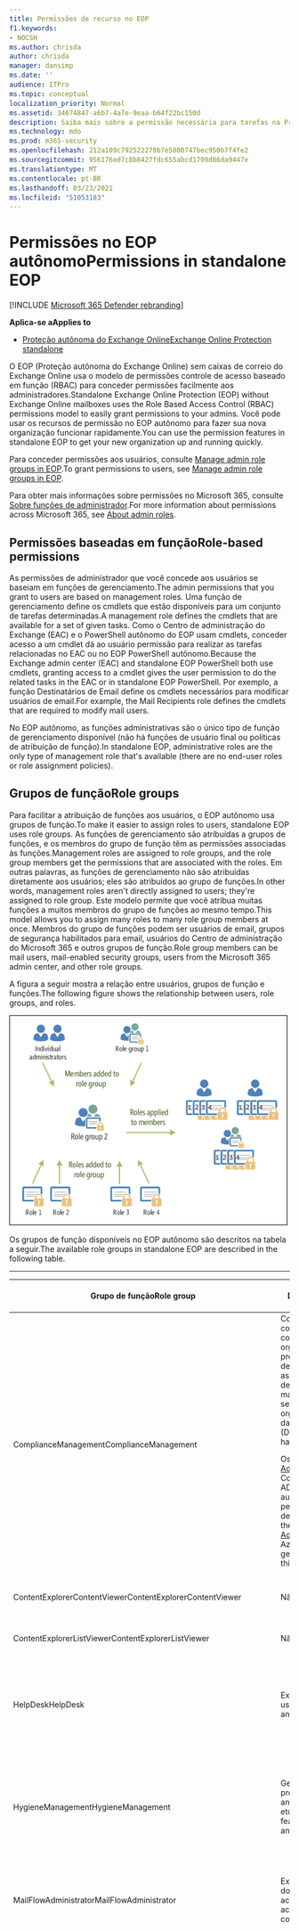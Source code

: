 ```yaml
---
title: Permissões de recurso no EOP
f1.keywords:
- NOCSH
ms.author: chrisda
author: chrisda
manager: dansimp
ms.date: ''
audience: ITPro
ms.topic: conceptual
localization_priority: Normal
ms.assetid: 34674847-a6b7-4a7e-9eaa-b64f22bc150d
description: Saiba mais sobre a permissão necessária para tarefas na Proteção autônoma do Exchange Online
ms.technology: mdo
ms.prod: m365-security
ms.openlocfilehash: 212a109c792522270b7e5000747bec950b7f4fe2
ms.sourcegitcommit: 956176ed7c8b8427fdc655abcd1709d86da9447e
ms.translationtype: MT
ms.contentlocale: pt-BR
ms.lasthandoff: 03/23/2021
ms.locfileid: "51053183"
---
```

# <a name="permissions-in-standalone-eop"></a><span data-ttu-id="23893-103">Permissões no EOP autônomo</span><span class="sxs-lookup"><span data-stu-id="23893-103">Permissions in standalone EOP</span></span>

[!INCLUDE [Microsoft 365 Defender rebranding](../includes/microsoft-defender-for-office.md)]

<span data-ttu-id="23893-104">**Aplica-se a**</span><span class="sxs-lookup"><span data-stu-id="23893-104">**Applies to**</span></span>
-  [<span data-ttu-id="23893-105">Proteção autônoma do Exchange Online</span><span class="sxs-lookup"><span data-stu-id="23893-105">Exchange Online Protection standalone</span></span>](exchange-online-protection-overview.md)

<span data-ttu-id="23893-106">O EOP (Proteção autônoma do Exchange Online) sem caixas de correio do Exchange Online usa o modelo de permissões controle de acesso baseado em função (RBAC) para conceder permissões facilmente aos administradores.</span><span class="sxs-lookup"><span data-stu-id="23893-106">Standalone Exchange Online Protection (EOP) without Exchange Online mailboxes uses the Role Based Access Control (RBAC) permissions model to easily grant permissions to your admins.</span></span> <span data-ttu-id="23893-107">Você pode usar os recursos de permissão no EOP autônomo para fazer sua nova organização funcionar rapidamente.</span><span class="sxs-lookup"><span data-stu-id="23893-107">You can use the permission features in standalone EOP to get your new organization up and running quickly.</span></span>

<span data-ttu-id="23893-108">Para conceder permissões aos usuários, consulte [Manage admin role groups in EOP](manage-admin-role-group-permissions-in-eop.md).</span><span class="sxs-lookup"><span data-stu-id="23893-108">To grant permissions to users, see [Manage admin role groups in EOP](manage-admin-role-group-permissions-in-eop.md).</span></span>

<span data-ttu-id="23893-109">Para obter mais informações sobre permissões no Microsoft 365, consulte [Sobre funções de administrador](../../admin/add-users/about-admin-roles.md).</span><span class="sxs-lookup"><span data-stu-id="23893-109">For more information about permissions across Microsoft 365, see [About admin roles](../../admin/add-users/about-admin-roles.md).</span></span>

## <a name="role-based-permissions"></a><span data-ttu-id="23893-110">Permissões baseadas em função</span><span class="sxs-lookup"><span data-stu-id="23893-110">Role-based permissions</span></span>

<span data-ttu-id="23893-111">As permissões de administrador que você concede aos usuários se baseiam em funções de gerenciamento.</span><span class="sxs-lookup"><span data-stu-id="23893-111">The admin permissions that you grant to users are based on management roles.</span></span> <span data-ttu-id="23893-112">Uma função de gerenciamento define os cmdlets que estão disponíveis para um conjunto de tarefas determinadas.</span><span class="sxs-lookup"><span data-stu-id="23893-112">A management role defines the cmdlets that are available for a set of given tasks.</span></span> <span data-ttu-id="23893-113">Como o Centro de administração do Exchange (EAC) e o PowerShell autônomo do EOP usam cmdlets, conceder acesso a um cmdlet dá ao usuário permissão para realizar as tarefas relacionadas no EAC ou no EOP PowerShell autônomo.</span><span class="sxs-lookup"><span data-stu-id="23893-113">Because the Exchange admin center (EAC) and standalone EOP PowerShell both use cmdlets, granting access to a cmdlet gives the user permission to do the related tasks in the EAC or in standalone EOP PowerShell.</span></span> <span data-ttu-id="23893-114">Por exemplo, a função Destinatários de Email define os cmdlets necessários para modificar usuários de email.</span><span class="sxs-lookup"><span data-stu-id="23893-114">For example, the Mail Recipients role defines the cmdlets that are required to modify mail users.</span></span>

<span data-ttu-id="23893-115">No EOP autônomo, as funções administrativas são o único tipo de função de gerenciamento disponível (não há funções de usuário final ou políticas de atribuição de função).</span><span class="sxs-lookup"><span data-stu-id="23893-115">In standalone EOP, administrative roles are the only type of management role that's available (there are no end-user roles or role assignment policies).</span></span>

## <a name="role-groups"></a><span data-ttu-id="23893-116">Grupos de função</span><span class="sxs-lookup"><span data-stu-id="23893-116">Role groups</span></span>

<span data-ttu-id="23893-117">Para facilitar a atribuição de funções aos usuários, o EOP autônomo usa grupos de função.</span><span class="sxs-lookup"><span data-stu-id="23893-117">To make it easier to assign roles to users, standalone EOP uses role groups.</span></span> <span data-ttu-id="23893-118">As funções de gerenciamento são atribuídas a grupos de funções, e os membros do grupo de função têm as permissões associadas às funções.</span><span class="sxs-lookup"><span data-stu-id="23893-118">Management roles are assigned to role groups, and the role group members get the permissions that are associated with the roles.</span></span> <span data-ttu-id="23893-119">Em outras palavras, as funções de gerenciamento não são atribuídas diretamente aos usuários; eles são atribuídos ao grupo de funções.</span><span class="sxs-lookup"><span data-stu-id="23893-119">In other words, management roles aren't directly assigned to users; they're assigned to role group.</span></span> <span data-ttu-id="23893-120">Este modelo permite que você atribua muitas funções a muitos membros do grupo de funções ao mesmo tempo.</span><span class="sxs-lookup"><span data-stu-id="23893-120">This model allows you to assign many roles to many role group members at once.</span></span> <span data-ttu-id="23893-121">Membros do grupo de funções podem ser usuários de email, grupos de segurança habilitados para email, usuários do Centro de administração do Microsoft 365 e outros grupos de função.</span><span class="sxs-lookup"><span data-stu-id="23893-121">Role group members can be mail users, mail-enabled security groups, users from the Microsoft 365 admin center, and other role groups.</span></span>

<span data-ttu-id="23893-122">A figura a seguir mostra a relação entre usuários, grupos de função e funções.</span><span class="sxs-lookup"><span data-stu-id="23893-122">The following figure shows the relationship between users, role groups, and roles.</span></span>

![Função, grupo de funções e relacionamentos de membros](../../media/ITPro_Security_RBAC_EXO_SimplifiedRoleGroupRelationship.png)

<span data-ttu-id="23893-124">Os grupos de função disponíveis no EOP autônomo são descritos na tabela a seguir.</span><span class="sxs-lookup"><span data-stu-id="23893-124">The available role groups in standalone EOP are described in the following table.</span></span>

****

|<span data-ttu-id="23893-125">Grupo de função</span><span class="sxs-lookup"><span data-stu-id="23893-125">Role group</span></span>|<span data-ttu-id="23893-126">Descrição</span><span class="sxs-lookup"><span data-stu-id="23893-126">Description</span></span>|<span data-ttu-id="23893-127">Funções padrão atribuídas</span><span class="sxs-lookup"><span data-stu-id="23893-127">Default roles assigned</span></span>|
|---|---|---|
|<span data-ttu-id="23893-128">ComplianceManagement</span><span class="sxs-lookup"><span data-stu-id="23893-128">ComplianceManagement</span></span>|<span data-ttu-id="23893-129">Configure e gerencie as configurações de conformidade dentro da organização, incluindo a prevenção contra perda de dados (DLP) se sua assinatura tiver recursos de DLP.</span><span class="sxs-lookup"><span data-stu-id="23893-129">Configure and manage compliance settings within the organization, including data loss prevention (DLP) if your subscription has DLP capabilities.</span></span> <p> <span data-ttu-id="23893-130">Os membros da [função Administrador de](/azure/active-directory/users-groups-roles/directory-assign-admin-roles#compliance-administrator) Conformidade no Azure AD obterão automaticamente as permissões desse grupo de função.</span><span class="sxs-lookup"><span data-stu-id="23893-130">Members of the [Compliance Administrator](/azure/active-directory/users-groups-roles/directory-assign-admin-roles#compliance-administrator) role in Azure AD automatically get the permissions of this role group.</span></span>|<span data-ttu-id="23893-131">Logs de auditoria</span><span class="sxs-lookup"><span data-stu-id="23893-131">Audit Logs</span></span> <p> <span data-ttu-id="23893-132">Administração de Conformidade</span><span class="sxs-lookup"><span data-stu-id="23893-132">Compliance Administration</span></span> <p> <span data-ttu-id="23893-133">Gerenciamento de Direitos de Informação</span><span class="sxs-lookup"><span data-stu-id="23893-133">Information Rights Management</span></span> <p> <span data-ttu-id="23893-134">Gerenciamento de retenção</span><span class="sxs-lookup"><span data-stu-id="23893-134">Retention Management</span></span> <p> <span data-ttu-id="23893-135">View-Only Logs de Auditoria</span><span class="sxs-lookup"><span data-stu-id="23893-135">View-Only Audit Logs</span></span> <p> <span data-ttu-id="23893-136">Configuração Somente para Exibição</span><span class="sxs-lookup"><span data-stu-id="23893-136">View-Only Configuration</span></span> <p> <span data-ttu-id="23893-137">Destinatários Somente para Exibição</span><span class="sxs-lookup"><span data-stu-id="23893-137">View-Only Recipients</span></span>|
|<span data-ttu-id="23893-138">ContentExplorerContentViewer</span><span class="sxs-lookup"><span data-stu-id="23893-138">ContentExplorerContentViewer</span></span>|<span data-ttu-id="23893-139">Não usado.</span><span class="sxs-lookup"><span data-stu-id="23893-139">Not used.</span></span>|<span data-ttu-id="23893-140">Visualizador de Conteúdo de Classificação de Dados</span><span class="sxs-lookup"><span data-stu-id="23893-140">Data Classification Content Viewer</span></span>|
|<span data-ttu-id="23893-141">ContentExplorerListViewer</span><span class="sxs-lookup"><span data-stu-id="23893-141">ContentExplorerListViewer</span></span>|<span data-ttu-id="23893-142">Não usado.</span><span class="sxs-lookup"><span data-stu-id="23893-142">Not used.</span></span>|<span data-ttu-id="23893-143">Visualizador de Lista de Classificação de Dados</span><span class="sxs-lookup"><span data-stu-id="23893-143">Data Classification List Viewer</span></span>|
|<span data-ttu-id="23893-144">HelpDesk</span><span class="sxs-lookup"><span data-stu-id="23893-144">HelpDesk</span></span>|<span data-ttu-id="23893-145">Exibir e gerenciar usuários de email.</span><span class="sxs-lookup"><span data-stu-id="23893-145">View and manage mail users.</span></span>|<span data-ttu-id="23893-146">Redefinir Senha</span><span class="sxs-lookup"><span data-stu-id="23893-146">Reset Password</span></span> <p> <span data-ttu-id="23893-147">Opções do usuário</span><span class="sxs-lookup"><span data-stu-id="23893-147">User Options</span></span> <p> <span data-ttu-id="23893-148">Destinatários Somente para Exibição</span><span class="sxs-lookup"><span data-stu-id="23893-148">View-Only Recipients</span></span>|
|<span data-ttu-id="23893-149">HygieneManagement</span><span class="sxs-lookup"><span data-stu-id="23893-149">HygieneManagement</span></span>|<span data-ttu-id="23893-150">Gerenciar recursos de proteção (anti-spam, anti-malware, etc.).</span><span class="sxs-lookup"><span data-stu-id="23893-150">Manage protection features (anti-spam, anti-malware, etc.).</span></span>|<span data-ttu-id="23893-151">Higienização de Transporte</span><span class="sxs-lookup"><span data-stu-id="23893-151">Transport Hygiene</span></span> <p> <span data-ttu-id="23893-152">Configuração Somente para Exibição</span><span class="sxs-lookup"><span data-stu-id="23893-152">View-Only Configuration</span></span> <p> <span data-ttu-id="23893-153">Destinatários Somente para Exibição</span><span class="sxs-lookup"><span data-stu-id="23893-153">View-Only Recipients</span></span>|
|<span data-ttu-id="23893-154">MailFlowAdministrator</span><span class="sxs-lookup"><span data-stu-id="23893-154">MailFlowAdministrator</span></span>|<span data-ttu-id="23893-155">Exibir e gerenciar domínios e conectores aceitos</span><span class="sxs-lookup"><span data-stu-id="23893-155">View and manage accepted domains and connectors</span></span>|<span data-ttu-id="23893-156">Domínios remotos e aceitos</span><span class="sxs-lookup"><span data-stu-id="23893-156">Remote and Accepted Domains</span></span> <p> <span data-ttu-id="23893-157">Destinatários Somente para Exibição</span><span class="sxs-lookup"><span data-stu-id="23893-157">View-Only Recipients</span></span>|
|<span data-ttu-id="23893-158">OrganizationManagement</span><span class="sxs-lookup"><span data-stu-id="23893-158">OrganizationManagement</span></span>|<span data-ttu-id="23893-159">Acesso de administrador a toda a organização e a capacidade de executar quase qualquer tarefa.</span><span class="sxs-lookup"><span data-stu-id="23893-159">Admin access to the entire organization and the ability to perform almost any task.</span></span> <p> <span data-ttu-id="23893-160">Os membros da [função administrador global](/azure/active-directory/users-groups-roles/directory-assign-admin-roles#global-administrator--company-administrator) no Azure AD automaticamente obterão as permissões desse grupo de função.</span><span class="sxs-lookup"><span data-stu-id="23893-160">Members of the [Global Administrator](/azure/active-directory/users-groups-roles/directory-assign-admin-roles#global-administrator--company-administrator) role in Azure AD automatically get the permissions of this role group.</span></span> <p> <span data-ttu-id="23893-161">**Importante**: como o grupo de função OrganizationManagement é uma função poderosa, somente os usuários que executam tarefas administrativas de nível organizacional devem ser membros desse grupo de função.</span><span class="sxs-lookup"><span data-stu-id="23893-161">**Important**: Because the OrganizationManagement role group is a powerful role, only users that perform organizational-level administrative tasks should be members of this role group.</span></span>|<span data-ttu-id="23893-162">AntiMalware</span><span class="sxs-lookup"><span data-stu-id="23893-162">AntiMalware</span></span> <p> <span data-ttu-id="23893-163">AntiSpam</span><span class="sxs-lookup"><span data-stu-id="23893-163">AntiSpam</span></span> <p> <span data-ttu-id="23893-164">Logs de auditoria</span><span class="sxs-lookup"><span data-stu-id="23893-164">Audit Logs</span></span> <p> <span data-ttu-id="23893-165">Administrador de Conformidade</span><span class="sxs-lookup"><span data-stu-id="23893-165">Compliance Administrator</span></span> <p> <span data-ttu-id="23893-166">Grupos dinâmicos de distribuição</span><span class="sxs-lookup"><span data-stu-id="23893-166">Distribution Groups</span></span> <p> <span data-ttu-id="23893-167">Gerenciamento de Direitos de Informação</span><span class="sxs-lookup"><span data-stu-id="23893-167">Information Rights Management</span></span> <p> <span data-ttu-id="23893-168">Criação de Destinatário de Email</span><span class="sxs-lookup"><span data-stu-id="23893-168">Mail Recipient Creation</span></span> <p> <span data-ttu-id="23893-169">Destinatários de Email</span><span class="sxs-lookup"><span data-stu-id="23893-169">Mail Recipients</span></span> <p> <span data-ttu-id="23893-170">Controle de Mensagens</span><span class="sxs-lookup"><span data-stu-id="23893-170">Message Tracking</span></span> <p> <span data-ttu-id="23893-171">Migração</span><span class="sxs-lookup"><span data-stu-id="23893-171">Migration</span></span> <p> <span data-ttu-id="23893-172">Acesso para Cliente da Organização</span><span class="sxs-lookup"><span data-stu-id="23893-172">Organization Client Access</span></span> <p> <span data-ttu-id="23893-173">Configuração da Organização</span><span class="sxs-lookup"><span data-stu-id="23893-173">Organization Configuration</span></span> <p> <span data-ttu-id="23893-174">Configurações de Transporte da Organização</span><span class="sxs-lookup"><span data-stu-id="23893-174">Organization Transport Settings</span></span> <p> <span data-ttu-id="23893-175">Quarentena</span><span class="sxs-lookup"><span data-stu-id="23893-175">Quarantine</span></span> <p> <span data-ttu-id="23893-176">Diretivas de Destinatário</span><span class="sxs-lookup"><span data-stu-id="23893-176">Recipient Policies</span></span> <p> <span data-ttu-id="23893-177">Domínios remotos e aceitos</span><span class="sxs-lookup"><span data-stu-id="23893-177">Remote and Accepted Domains</span></span> <p> <span data-ttu-id="23893-178">Redefinir Senha</span><span class="sxs-lookup"><span data-stu-id="23893-178">Reset Password</span></span> <p> <span data-ttu-id="23893-179">Gerenciamento de retenção</span><span class="sxs-lookup"><span data-stu-id="23893-179">Retention Management</span></span> <p> <span data-ttu-id="23893-180">Gerenciamento de Função</span><span class="sxs-lookup"><span data-stu-id="23893-180">Role Management</span></span> <p> <span data-ttu-id="23893-181">Administrador de Segurança</span><span class="sxs-lookup"><span data-stu-id="23893-181">Security Administrator</span></span> <p> <span data-ttu-id="23893-182">Criação e associação de grupos de segurança</span><span class="sxs-lookup"><span data-stu-id="23893-182">Security Group Creation and Membership</span></span> <p> <span data-ttu-id="23893-183">Leitor de segurança</span><span class="sxs-lookup"><span data-stu-id="23893-183">Security Reader</span></span> <p> <span data-ttu-id="23893-184">Administrador de rótulos de sensibilidade</span><span class="sxs-lookup"><span data-stu-id="23893-184">Sensitivity Label Administrator</span></span> <p> <span data-ttu-id="23893-185">Supervisão</span><span class="sxs-lookup"><span data-stu-id="23893-185">Supervision</span></span> <p> <span data-ttu-id="23893-186">Higienização de Transporte</span><span class="sxs-lookup"><span data-stu-id="23893-186">Transport Hygiene</span></span> <p> <span data-ttu-id="23893-187">Regras de Transporte</span><span class="sxs-lookup"><span data-stu-id="23893-187">Transport Rules</span></span> <p> <span data-ttu-id="23893-188">Opções do usuário</span><span class="sxs-lookup"><span data-stu-id="23893-188">User Options</span></span> <p> <span data-ttu-id="23893-189">View-Only AntiMalware</span><span class="sxs-lookup"><span data-stu-id="23893-189">View-Only AntiMalware</span></span> <p> <span data-ttu-id="23893-190">View-Only AntiSpam</span><span class="sxs-lookup"><span data-stu-id="23893-190">View-Only AntiSpam</span></span> <p> <span data-ttu-id="23893-191">View-Only Logs de Auditoria</span><span class="sxs-lookup"><span data-stu-id="23893-191">View-Only Audit Logs</span></span> <p> <span data-ttu-id="23893-192">Configuração Somente para Exibição</span><span class="sxs-lookup"><span data-stu-id="23893-192">View-Only Configuration</span></span> <p> <span data-ttu-id="23893-193">View-Only Quarentena</span><span class="sxs-lookup"><span data-stu-id="23893-193">View-Only Quarantine</span></span> <p> <span data-ttu-id="23893-194">Destinatários Somente para Exibição</span><span class="sxs-lookup"><span data-stu-id="23893-194">View-Only Recipients</span></span> <p> <span data-ttu-id="23893-195">View-Only Inteligência contra Ameaças</span><span class="sxs-lookup"><span data-stu-id="23893-195">View-Only Threat Intelligence</span></span>|
|<span data-ttu-id="23893-196">QuarantineAdministrator</span><span class="sxs-lookup"><span data-stu-id="23893-196">QuarantineAdministrator</span></span>|<span data-ttu-id="23893-197">Gerenciar mensagens em quarentena para todos os destinatários.</span><span class="sxs-lookup"><span data-stu-id="23893-197">Manage quarantined messages for all recipients.</span></span>|<span data-ttu-id="23893-198">Quarentena</span><span class="sxs-lookup"><span data-stu-id="23893-198">Quarantine</span></span>|
|<span data-ttu-id="23893-199">RecipientManagement</span><span class="sxs-lookup"><span data-stu-id="23893-199">RecipientManagement</span></span>|<span data-ttu-id="23893-200">Crie, gerencie e remova objetos de destinatário na organização.</span><span class="sxs-lookup"><span data-stu-id="23893-200">Create, manage, and remove recipient objects in the organization.</span></span>|<span data-ttu-id="23893-201">Grupos dinâmicos de distribuição</span><span class="sxs-lookup"><span data-stu-id="23893-201">Distribution Groups</span></span> <p> <span data-ttu-id="23893-202">Criação de Destinatário de Email</span><span class="sxs-lookup"><span data-stu-id="23893-202">Mail Recipient Creation</span></span> <p> <span data-ttu-id="23893-203">Destinatários de Email</span><span class="sxs-lookup"><span data-stu-id="23893-203">Mail Recipients</span></span> <p> <span data-ttu-id="23893-204">Controle de Mensagens</span><span class="sxs-lookup"><span data-stu-id="23893-204">Message Tracking</span></span> <p> <span data-ttu-id="23893-205">Migração</span><span class="sxs-lookup"><span data-stu-id="23893-205">Migration</span></span> <p> <span data-ttu-id="23893-206">Diretivas de Destinatário</span><span class="sxs-lookup"><span data-stu-id="23893-206">Recipient Policies</span></span> <p> <span data-ttu-id="23893-207">Redefinir Senha</span><span class="sxs-lookup"><span data-stu-id="23893-207">Reset Password</span></span>|
|<span data-ttu-id="23893-208">RecordsManagement</span><span class="sxs-lookup"><span data-stu-id="23893-208">RecordsManagement</span></span>|<span data-ttu-id="23893-209">Configure recursos de conformidade, como marcas de política de retenção, classificações de mensagens e regras de fluxo de emails (também conhecidas como regras de transporte).</span><span class="sxs-lookup"><span data-stu-id="23893-209">Configure compliance features, such as retention policy tags, message classifications, and mail flow rules (also known as transport rules).</span></span>|<span data-ttu-id="23893-210">Rastreamento de Mensagem</span><span class="sxs-lookup"><span data-stu-id="23893-210">Message Tracking</span></span> <p> <span data-ttu-id="23893-211">Gerenciamento de retenção</span><span class="sxs-lookup"><span data-stu-id="23893-211">Retention Management</span></span> <p> <span data-ttu-id="23893-212">Regras de Transporte</span><span class="sxs-lookup"><span data-stu-id="23893-212">Transport Rules</span></span>|
|<span data-ttu-id="23893-213">SecurityAdministrator</span><span class="sxs-lookup"><span data-stu-id="23893-213">SecurityAdministrator</span></span>|<span data-ttu-id="23893-214">Configure todos os aspectos de proteção na organização (anti-spam, anti-malware, anti-spoofing, quarentena etc.).</span><span class="sxs-lookup"><span data-stu-id="23893-214">Configure all aspects of protection in the organization (anti-spam, anti-malware, anti-spoofing, quarantine, etc.).</span></span> <p> <span data-ttu-id="23893-215">Os membros da [função Administrador de](/azure/active-directory/users-groups-roles/directory-assign-admin-roles#security-administrator) Segurança no Azure AD obterão automaticamente as permissões desse grupo de função.</span><span class="sxs-lookup"><span data-stu-id="23893-215">Members of the [Security Administrator](/azure/active-directory/users-groups-roles/directory-assign-admin-roles#security-administrator) role in Azure AD automatically get the permissions of this role group.</span></span>|<span data-ttu-id="23893-216">AntiMalware</span><span class="sxs-lookup"><span data-stu-id="23893-216">AntiMalware</span></span> <p> <span data-ttu-id="23893-217">AntiSpam</span><span class="sxs-lookup"><span data-stu-id="23893-217">AntiSpam</span></span> <p> <span data-ttu-id="23893-218">Logs de auditoria</span><span class="sxs-lookup"><span data-stu-id="23893-218">Audit Logs</span></span> <p> <span data-ttu-id="23893-219">Quarentena</span><span class="sxs-lookup"><span data-stu-id="23893-219">Quarantine</span></span> <p> <span data-ttu-id="23893-220">Administrador de Segurança</span><span class="sxs-lookup"><span data-stu-id="23893-220">Security Administrator</span></span> <p> <span data-ttu-id="23893-221">Administrador de rótulos de sensibilidade</span><span class="sxs-lookup"><span data-stu-id="23893-221">Sensitivity Label Administrator</span></span> <p> <span data-ttu-id="23893-222">View-Only AntiMalware</span><span class="sxs-lookup"><span data-stu-id="23893-222">View-Only AntiMalware</span></span> <p> <span data-ttu-id="23893-223">View-Only AntiSpam</span><span class="sxs-lookup"><span data-stu-id="23893-223">View-Only AntiSpam</span></span> <p> <span data-ttu-id="23893-224">View-Only Logs de Auditoria</span><span class="sxs-lookup"><span data-stu-id="23893-224">View-Only Audit Logs</span></span> <p> <span data-ttu-id="23893-225">View-Only Quarentena</span><span class="sxs-lookup"><span data-stu-id="23893-225">View-Only Quarantine</span></span> <p> <span data-ttu-id="23893-226">View-Only Inteligência contra Ameaças</span><span class="sxs-lookup"><span data-stu-id="23893-226">View-Only Threat Intelligence</span></span>|
|<span data-ttu-id="23893-227">SecurityReader</span><span class="sxs-lookup"><span data-stu-id="23893-227">SecurityReader</span></span>|<span data-ttu-id="23893-228">Acesso somente de exibição a todos os aspectos de proteção na organização (anti-spam, anti-malware, anti-spoofing, quarentena etc.).</span><span class="sxs-lookup"><span data-stu-id="23893-228">View-only access to all aspects of protection in the organization (anti-spam, anti-malware, anti-spoofing, quarantine, etc.).</span></span> <p> <span data-ttu-id="23893-229">Os membros da [função Leitor de](/azure/active-directory/users-groups-roles/directory-assign-admin-roles#security-reader) Segurança no Azure AD obterão automaticamente as permissões desse grupo de função.</span><span class="sxs-lookup"><span data-stu-id="23893-229">Members of the [Security Reader](/azure/active-directory/users-groups-roles/directory-assign-admin-roles#security-reader) role in Azure AD automatically get the permissions of this role group.</span></span>|<span data-ttu-id="23893-230">Leitor de segurança</span><span class="sxs-lookup"><span data-stu-id="23893-230">Security Reader</span></span> <p> <span data-ttu-id="23893-231">View-Only AntiMalware</span><span class="sxs-lookup"><span data-stu-id="23893-231">View-Only AntiMalware</span></span> <p> <span data-ttu-id="23893-232">View-Only AntiSpam</span><span class="sxs-lookup"><span data-stu-id="23893-232">View-Only AntiSpam</span></span> <p> <span data-ttu-id="23893-233">View-Only Quarentena</span><span class="sxs-lookup"><span data-stu-id="23893-233">View-Only Quarantine</span></span> <p> <span data-ttu-id="23893-234">View-Only Inteligência contra Ameaças</span><span class="sxs-lookup"><span data-stu-id="23893-234">View-Only Threat Intelligence</span></span>|
|<span data-ttu-id="23893-235">TenantAdmins</span><span class="sxs-lookup"><span data-stu-id="23893-235">TenantAdmins</span></span>|<span data-ttu-id="23893-236">A associação neste grupo de funções é sincronizada entre serviços e gerenciada centralmente.</span><span class="sxs-lookup"><span data-stu-id="23893-236">Membership in this role group is synchronized across services and managed centrally.</span></span> <span data-ttu-id="23893-237">Por padrão, esse grupo de funções não recebe nenhuma função.</span><span class="sxs-lookup"><span data-stu-id="23893-237">By default, this role group is not assigned any roles.</span></span> <span data-ttu-id="23893-238">No entanto, ele será membro do grupo de função Gerenciamento da Organização e herdará essas permissões.</span><span class="sxs-lookup"><span data-stu-id="23893-238">However, it will be a member of the Organization Management role group and will inherit those permissions.</span></span>|<span data-ttu-id="23893-239">nenhuma</span><span class="sxs-lookup"><span data-stu-id="23893-239">none</span></span>|
|<span data-ttu-id="23893-240">ViewOnlyOrganizationManagement</span><span class="sxs-lookup"><span data-stu-id="23893-240">ViewOnlyOrganizationManagement</span></span>|<span data-ttu-id="23893-241">Exibir objetos de destinatário, proteção e configuração e suas propriedades na organização.</span><span class="sxs-lookup"><span data-stu-id="23893-241">View recipient, protection, and configuration objects and their properties in the organization.</span></span>|<span data-ttu-id="23893-242">Administrador de Conformidade</span><span class="sxs-lookup"><span data-stu-id="23893-242">Compliance Administrator</span></span> <p> <span data-ttu-id="23893-243">Administrador de Segurança</span><span class="sxs-lookup"><span data-stu-id="23893-243">Security Administrator</span></span> <p> <span data-ttu-id="23893-244">Leitor de segurança</span><span class="sxs-lookup"><span data-stu-id="23893-244">Security Reader</span></span> <p> <span data-ttu-id="23893-245">Administrador de rótulos de sensibilidade</span><span class="sxs-lookup"><span data-stu-id="23893-245">Sensitivity Label Administrator</span></span> <p> <span data-ttu-id="23893-246">Configuração Somente para Exibição</span><span class="sxs-lookup"><span data-stu-id="23893-246">View-Only Configuration</span></span> <p> <span data-ttu-id="23893-247">Destinatários Somente para Exibição</span><span class="sxs-lookup"><span data-stu-id="23893-247">View-Only Recipients</span></span>|
|

<span data-ttu-id="23893-248">Se você trabalhar em uma pequena organização que tenha apenas alguns administradores, talvez seja necessário adicionar esses usuários apenas ao grupo de função Gerenciamento da Organização e talvez nunca precise usar os outros grupos de função.</span><span class="sxs-lookup"><span data-stu-id="23893-248">If you work in a small organization that has only a few admins, you might need to add those users to the Organization Management role group only, and you may never need to use the other role groups.</span></span> <span data-ttu-id="23893-249">Se você trabalhar em uma organização maior, poderá ter administradores que executam tarefas específicas, como a configuração do destinatário.</span><span class="sxs-lookup"><span data-stu-id="23893-249">If you work in a larger organization, you might have admins who perform specific tasks, such as recipient configuration.</span></span> <span data-ttu-id="23893-250">Nesses casos, você pode adicionar um administrador ao grupo de função Gerenciamento de Destinatários e outro administrador ao grupo de função Gerenciamento da Organização.</span><span class="sxs-lookup"><span data-stu-id="23893-250">In those cases, you might add one admin to the Recipient Management role group, and another admin to the Organization Management role group.</span></span> <span data-ttu-id="23893-251">Esses administradores podem gerenciar suas áreas específicas, mas não terão permissões para gerenciar áreas pelas que não são responsáveis.</span><span class="sxs-lookup"><span data-stu-id="23893-251">Those admins can then manage their specific areas, but they won't have permissions to manage areas they're not responsible for.</span></span>

<span data-ttu-id="23893-252">Se is grupos de função internos no Exchange Online não corresponderem à função de trabalho de seus administradores, você poderá criar grupos de função e adicionar funções a eles.</span><span class="sxs-lookup"><span data-stu-id="23893-252">If the built-in role groups in Exchange Online don't match the job function of your administrators, you can create role groups and add roles to them.</span></span> <span data-ttu-id="23893-253">Para obter mais informações, consulte [Manage role groups in standalone EOP](manage-admin-role-group-permissions-in-eop.md).</span><span class="sxs-lookup"><span data-stu-id="23893-253">For more information, see [Manage role groups in standalone EOP](manage-admin-role-group-permissions-in-eop.md).</span></span>

## <a name="roles"></a><span data-ttu-id="23893-254">Funções</span><span class="sxs-lookup"><span data-stu-id="23893-254">Roles</span></span>

<span data-ttu-id="23893-255">As funções autônomas que estão disponíveis no EOP autônomo são descritas na tabela a seguir.</span><span class="sxs-lookup"><span data-stu-id="23893-255">The built-in roles that are available in standalone EOP are described in the following table.</span></span>

****

|<span data-ttu-id="23893-256">Role\*\*</span><span class="sxs-lookup"><span data-stu-id="23893-256">Role\*\*</span></span>|<span data-ttu-id="23893-257">Descrição</span><span class="sxs-lookup"><span data-stu-id="23893-257">Description</span></span>|<span data-ttu-id="23893-258">Atribuições de grupo de função padrão</span><span class="sxs-lookup"><span data-stu-id="23893-258">Default role group assignments</span></span>|
|---|---|---|
|<span data-ttu-id="23893-259">AntiMalware</span><span class="sxs-lookup"><span data-stu-id="23893-259">AntiMalware</span></span>|<span data-ttu-id="23893-260">Exibir e modificar a configuração e os relatórios para recursos anti-malware.</span><span class="sxs-lookup"><span data-stu-id="23893-260">View and modify the configuration and reports for anti-malware features.</span></span>|<span data-ttu-id="23893-261">OrganizationManagement</span><span class="sxs-lookup"><span data-stu-id="23893-261">OrganizationManagement</span></span> <p> <span data-ttu-id="23893-262">SecurityAdministrator</span><span class="sxs-lookup"><span data-stu-id="23893-262">SecurityAdministrator</span></span>|
|<span data-ttu-id="23893-263">AntiSpam</span><span class="sxs-lookup"><span data-stu-id="23893-263">AntiSpam</span></span>|<span data-ttu-id="23893-264">Exibir e modificar a configuração e os relatórios para recursos anti-spam.</span><span class="sxs-lookup"><span data-stu-id="23893-264">View and modify the configuration and reports for anti-spam features.</span></span>|<span data-ttu-id="23893-265">OrganizationManagement</span><span class="sxs-lookup"><span data-stu-id="23893-265">OrganizationManagement</span></span> <p> <span data-ttu-id="23893-266">SecurityAdministrator</span><span class="sxs-lookup"><span data-stu-id="23893-266">SecurityAdministrator</span></span>|
|<span data-ttu-id="23893-267">Logs de auditoria</span><span class="sxs-lookup"><span data-stu-id="23893-267">Audit Logs</span></span>|<span data-ttu-id="23893-268">Pesquise o log de auditoria do administrador e veja os resultados.</span><span class="sxs-lookup"><span data-stu-id="23893-268">Search the administrator audit log and view the results.</span></span>|<span data-ttu-id="23893-269">ComplianceManagement</span><span class="sxs-lookup"><span data-stu-id="23893-269">ComplianceManagement</span></span> <p> <span data-ttu-id="23893-270">OrganizationManagement</span><span class="sxs-lookup"><span data-stu-id="23893-270">OrganizationManagement</span></span> <p> <span data-ttu-id="23893-271">SecurityAdministrator</span><span class="sxs-lookup"><span data-stu-id="23893-271">SecurityAdministrator</span></span>|
|<span data-ttu-id="23893-272">Administrador de Conformidade<sup>\*</sup></span><span class="sxs-lookup"><span data-stu-id="23893-272">Compliance Administrator<sup>\*</sup></span></span>||<span data-ttu-id="23893-273">ComplianceManagement</span><span class="sxs-lookup"><span data-stu-id="23893-273">ComplianceManagement</span></span> <p> <span data-ttu-id="23893-274">OrganizationManagement</span><span class="sxs-lookup"><span data-stu-id="23893-274">OrganizationManagement</span></span> <p> <span data-ttu-id="23893-275">ViewOnlyOrganizationManagement</span><span class="sxs-lookup"><span data-stu-id="23893-275">ViewOnlyOrganizationManagement</span></span>|
|<span data-ttu-id="23893-276">Visualizador de Conteúdo de Classificação de Dados<sup>\*</sup></span><span class="sxs-lookup"><span data-stu-id="23893-276">Data Classification Content Viewer<sup>\*</sup></span></span>||<span data-ttu-id="23893-277">ContentExplorerContentViewer</span><span class="sxs-lookup"><span data-stu-id="23893-277">ContentExplorerContentViewer</span></span>|
|<span data-ttu-id="23893-278">Visualizador de Lista de Classificação de Dados<sup>\*</sup></span><span class="sxs-lookup"><span data-stu-id="23893-278">Data Classification List Viewer<sup>\*</sup></span></span>||
|<span data-ttu-id="23893-279">Grupos dinâmicos de distribuição</span><span class="sxs-lookup"><span data-stu-id="23893-279">Distribution Groups</span></span>|<span data-ttu-id="23893-280">Crie e gerencie todos os grupos de distribuição, grupos de segurança habilitados para email e membros.</span><span class="sxs-lookup"><span data-stu-id="23893-280">Create and manage all distribution groups, mail-enabled security groups, and members.</span></span>|<span data-ttu-id="23893-281">OrganizationManagement</span><span class="sxs-lookup"><span data-stu-id="23893-281">OrganizationManagement</span></span> <p> <span data-ttu-id="23893-282">RecipientManagement</span><span class="sxs-lookup"><span data-stu-id="23893-282">RecipientManagement</span></span>|
|<span data-ttu-id="23893-283">Gerenciamento de Direitos de Informação<sup>\*</sup></span><span class="sxs-lookup"><span data-stu-id="23893-283">Information Rights Management<sup>\*</sup></span></span>||<span data-ttu-id="23893-284">ComplianceManagement</span><span class="sxs-lookup"><span data-stu-id="23893-284">ComplianceManagement</span></span> <p> <span data-ttu-id="23893-285">OrganizationManagement</span><span class="sxs-lookup"><span data-stu-id="23893-285">OrganizationManagement</span></span>|
|<span data-ttu-id="23893-286">Criação de Destinatário de Email</span><span class="sxs-lookup"><span data-stu-id="23893-286">Mail Recipient Creation</span></span>|<span data-ttu-id="23893-287">Criar e remover usuários de email.</span><span class="sxs-lookup"><span data-stu-id="23893-287">Create and remove mail users.</span></span>|<span data-ttu-id="23893-288">OrganizationManagement</span><span class="sxs-lookup"><span data-stu-id="23893-288">OrganizationManagement</span></span> <p> <span data-ttu-id="23893-289">RecipientManagement</span><span class="sxs-lookup"><span data-stu-id="23893-289">RecipientManagement</span></span>|
|<span data-ttu-id="23893-290">Destinatários de Email</span><span class="sxs-lookup"><span data-stu-id="23893-290">Mail Recipients</span></span>|<span data-ttu-id="23893-291">Modificar usuários de email existentes.</span><span class="sxs-lookup"><span data-stu-id="23893-291">Modify existing mail users.</span></span>|<span data-ttu-id="23893-292">OrganizationManagement</span><span class="sxs-lookup"><span data-stu-id="23893-292">OrganizationManagement</span></span> <p> <span data-ttu-id="23893-293">RecipientManagement</span><span class="sxs-lookup"><span data-stu-id="23893-293">RecipientManagement</span></span>|
|<span data-ttu-id="23893-294">Rastreamento de mensagens<sup>\*</sup></span><span class="sxs-lookup"><span data-stu-id="23893-294">Message Tracking<sup>\*</sup></span></span>||<span data-ttu-id="23893-295">OrganizationManagement</span><span class="sxs-lookup"><span data-stu-id="23893-295">OrganizationManagement</span></span> <p> <span data-ttu-id="23893-296">RecipientManagement</span><span class="sxs-lookup"><span data-stu-id="23893-296">RecipientManagement</span></span> <p> <span data-ttu-id="23893-297">Gerenciamento de Registros</span><span class="sxs-lookup"><span data-stu-id="23893-297">Records Management</span></span>|
|<span data-ttu-id="23893-298">Migração<sup>\*</sup></span><span class="sxs-lookup"><span data-stu-id="23893-298">Migration<sup>\*</sup></span></span>||<span data-ttu-id="23893-299">OrganizationManagement</span><span class="sxs-lookup"><span data-stu-id="23893-299">OrganizationManagement</span></span> <p> <span data-ttu-id="23893-300">RecipientManagement</span><span class="sxs-lookup"><span data-stu-id="23893-300">RecipientManagement</span></span>|
|<span data-ttu-id="23893-301">MyBaseOptions</span><span class="sxs-lookup"><span data-stu-id="23893-301">MyBaseOptions</span></span>|<span data-ttu-id="23893-302">Permite que os usuários exibirem suas próprias mensagens em quarentena.</span><span class="sxs-lookup"><span data-stu-id="23893-302">Allows users to view their own quarantined messages.</span></span> <p> <span data-ttu-id="23893-303">Essa função é atribuída automaticamente aos usuários e você não pode atribuí-la manualmente.</span><span class="sxs-lookup"><span data-stu-id="23893-303">This role is automatically assigned to users, and you can't assign it manually.</span></span>|<span data-ttu-id="23893-304">nenhuma</span><span class="sxs-lookup"><span data-stu-id="23893-304">none</span></span>|
|<span data-ttu-id="23893-305">Acesso para Cliente da Organização<sup>\*</sup></span><span class="sxs-lookup"><span data-stu-id="23893-305">Organization Client Access<sup>\*</sup></span></span>||<span data-ttu-id="23893-306">OrganizationManagement</span><span class="sxs-lookup"><span data-stu-id="23893-306">OrganizationManagement</span></span>|
|<span data-ttu-id="23893-307">Configuração da Organização</span><span class="sxs-lookup"><span data-stu-id="23893-307">Organization Configuration</span></span>|<span data-ttu-id="23893-308">Exibir relatórios.</span><span class="sxs-lookup"><span data-stu-id="23893-308">View reports.</span></span>|<span data-ttu-id="23893-309">OrganizationManagement</span><span class="sxs-lookup"><span data-stu-id="23893-309">OrganizationManagement</span></span>|
|<span data-ttu-id="23893-310">Configurações de Transporte da Organização<sup>\*</sup></span><span class="sxs-lookup"><span data-stu-id="23893-310">Organization Transport Settings<sup>\*</sup></span></span>||<span data-ttu-id="23893-311">OrganizationManagement</span><span class="sxs-lookup"><span data-stu-id="23893-311">OrganizationManagement</span></span>|
|<span data-ttu-id="23893-312">Quarentena</span><span class="sxs-lookup"><span data-stu-id="23893-312">Quarantine</span></span>|<span data-ttu-id="23893-313">Gerencie todos os tipos de mensagem em quarentena para todos os destinatários.</span><span class="sxs-lookup"><span data-stu-id="23893-313">Manage all types of quarantined message for all recipients.</span></span>|<span data-ttu-id="23893-314">OrganizationManagement</span><span class="sxs-lookup"><span data-stu-id="23893-314">OrganizationManagement</span></span> <p> <span data-ttu-id="23893-315">QuarantineAdministrator</span><span class="sxs-lookup"><span data-stu-id="23893-315">QuarantineAdministrator</span></span> <p> <span data-ttu-id="23893-316">SecurityAdministrator</span><span class="sxs-lookup"><span data-stu-id="23893-316">SecurityAdministrator</span></span>|
|<span data-ttu-id="23893-317">Políticas de destinatário<sup>\*</sup></span><span class="sxs-lookup"><span data-stu-id="23893-317">Recipient Policies<sup>\*</sup></span></span>||<span data-ttu-id="23893-318">OrganizationManagement</span><span class="sxs-lookup"><span data-stu-id="23893-318">OrganizationManagement</span></span> <p> <span data-ttu-id="23893-319">RecipientManagement</span><span class="sxs-lookup"><span data-stu-id="23893-319">RecipientManagement</span></span>|
|<span data-ttu-id="23893-320">Domínios remotos e aceitos</span><span class="sxs-lookup"><span data-stu-id="23893-320">Remote and Accepted Domains</span></span>|<span data-ttu-id="23893-321">Gerenciar domínios remotos, domínios aceitos e conectores.</span><span class="sxs-lookup"><span data-stu-id="23893-321">Manage remote domains, accepted domains, and connectors.</span></span>|<span data-ttu-id="23893-322">MailFlowAdministrator</span><span class="sxs-lookup"><span data-stu-id="23893-322">MailFlowAdministrator</span></span> <p> <span data-ttu-id="23893-323">OrganizationManagement</span><span class="sxs-lookup"><span data-stu-id="23893-323">OrganizationManagement</span></span>|
|<span data-ttu-id="23893-324">Redefinir Senha<sup>\*</sup></span><span class="sxs-lookup"><span data-stu-id="23893-324">Reset Password<sup>\*</sup></span></span>||<span data-ttu-id="23893-325">HelpDesk</span><span class="sxs-lookup"><span data-stu-id="23893-325">HelpDesk</span></span> <p> <span data-ttu-id="23893-326">OrganizationManagement</span><span class="sxs-lookup"><span data-stu-id="23893-326">OrganizationManagement</span></span> <p> <span data-ttu-id="23893-327">RecipientManagement</span><span class="sxs-lookup"><span data-stu-id="23893-327">RecipientManagement</span></span>|
|<span data-ttu-id="23893-328">Gerenciamento de retenção<sup>\*</sup></span><span class="sxs-lookup"><span data-stu-id="23893-328">Retention Management<sup>\*</sup></span></span>||<span data-ttu-id="23893-329">ComplianceManagement</span><span class="sxs-lookup"><span data-stu-id="23893-329">ComplianceManagement</span></span> <p> <span data-ttu-id="23893-330">OrganizationManagement</span><span class="sxs-lookup"><span data-stu-id="23893-330">OrganizationManagement</span></span> <p> <span data-ttu-id="23893-331">RecordsManagement</span><span class="sxs-lookup"><span data-stu-id="23893-331">RecordsManagement</span></span>|
|<span data-ttu-id="23893-332">Gerenciamento de Função</span><span class="sxs-lookup"><span data-stu-id="23893-332">Role Management</span></span>|<span data-ttu-id="23893-333">Criar e gerenciar grupos de função.</span><span class="sxs-lookup"><span data-stu-id="23893-333">Create and manage role groups.</span></span>|<span data-ttu-id="23893-334">OrganizationManagement</span><span class="sxs-lookup"><span data-stu-id="23893-334">OrganizationManagement</span></span>|
|<span data-ttu-id="23893-335">Administrador de Segurança</span><span class="sxs-lookup"><span data-stu-id="23893-335">Security Administrator</span></span>|<span data-ttu-id="23893-336">Gerencie a configuração e os relatórios de todos os recursos de segurança e proteção.</span><span class="sxs-lookup"><span data-stu-id="23893-336">Manage the configuration and reports for all security and protection features.</span></span>|<span data-ttu-id="23893-337">OrganizationManagement</span><span class="sxs-lookup"><span data-stu-id="23893-337">OrganizationManagement</span></span> <p> <span data-ttu-id="23893-338">SecurityAdministrator</span><span class="sxs-lookup"><span data-stu-id="23893-338">SecurityAdministrator</span></span> <p> <span data-ttu-id="23893-339">ViewOnlyOrganizationManagement</span><span class="sxs-lookup"><span data-stu-id="23893-339">ViewOnlyOrganizationManagement</span></span>|
|<span data-ttu-id="23893-340">Criação e associação de grupos de segurança</span><span class="sxs-lookup"><span data-stu-id="23893-340">Security Group Creation and Membership</span></span>|<span data-ttu-id="23893-341">Crie e gerencie grupos de segurança habilitados para email.</span><span class="sxs-lookup"><span data-stu-id="23893-341">Create and manage mail-enabled security groups.</span></span>|<span data-ttu-id="23893-342">OrganizationManagement</span><span class="sxs-lookup"><span data-stu-id="23893-342">OrganizationManagement</span></span>|
|<span data-ttu-id="23893-343">Leitor de segurança</span><span class="sxs-lookup"><span data-stu-id="23893-343">Security Reader</span></span>|<span data-ttu-id="23893-344">Exibir a configuração e os relatórios para recursos de segurança e proteção.</span><span class="sxs-lookup"><span data-stu-id="23893-344">View the configuration and reports for security and protection features.</span></span>|<span data-ttu-id="23893-345">Gerenciamento de Organização</span><span class="sxs-lookup"><span data-stu-id="23893-345">Organization Management</span></span> <p> <span data-ttu-id="23893-346">SecurityReader</span><span class="sxs-lookup"><span data-stu-id="23893-346">SecurityReader</span></span> <p> <span data-ttu-id="23893-347">ViewOnlyOrganizationManagement</span><span class="sxs-lookup"><span data-stu-id="23893-347">ViewOnlyOrganizationManagement</span></span>|
|<span data-ttu-id="23893-348">Administrador de rótulos de sensibilidade<sup>\*</sup></span><span class="sxs-lookup"><span data-stu-id="23893-348">Sensitivity Label Administrator<sup>\*</sup></span></span>||<span data-ttu-id="23893-349">OrganizationManagement</span><span class="sxs-lookup"><span data-stu-id="23893-349">OrganizationManagement</span></span> <p> <span data-ttu-id="23893-350">SecurityAdministrator</span><span class="sxs-lookup"><span data-stu-id="23893-350">SecurityAdministrator</span></span> <p> <span data-ttu-id="23893-351">ViewOnlyOrganizationManagement</span><span class="sxs-lookup"><span data-stu-id="23893-351">ViewOnlyOrganizationManagement</span></span>|
|<span data-ttu-id="23893-352">Supervisão<sup>\*</sup></span><span class="sxs-lookup"><span data-stu-id="23893-352">Supervision<sup>\*</sup></span></span>||<span data-ttu-id="23893-353">OrganizationManagement</span><span class="sxs-lookup"><span data-stu-id="23893-353">OrganizationManagement</span></span>|
|<span data-ttu-id="23893-354">Higienização de Transporte</span><span class="sxs-lookup"><span data-stu-id="23893-354">Transport Hygiene</span></span>|<span data-ttu-id="23893-355">Gerencie recursos anti-malware, anti-spam e anti-spoofing.</span><span class="sxs-lookup"><span data-stu-id="23893-355">Manage anti-malware, anti-spam features, and anti-spoofing features.</span></span>|<span data-ttu-id="23893-356">HygieneManagement</span><span class="sxs-lookup"><span data-stu-id="23893-356">HygieneManagement</span></span> <p> <span data-ttu-id="23893-357">OrganizationManagement</span><span class="sxs-lookup"><span data-stu-id="23893-357">OrganizationManagement</span></span>|
|<span data-ttu-id="23893-358">Regras de Transporte</span><span class="sxs-lookup"><span data-stu-id="23893-358">Transport Rules</span></span>|<span data-ttu-id="23893-359">Criar e gerenciar regras de fluxo de emails (também conhecidas como regras de transporte).</span><span class="sxs-lookup"><span data-stu-id="23893-359">Create and manage mail flow rules (also known as transport rules).</span></span>|<span data-ttu-id="23893-360">OrganizationManagement</span><span class="sxs-lookup"><span data-stu-id="23893-360">OrganizationManagement</span></span> <p> <span data-ttu-id="23893-361">RecordsManagement</span><span class="sxs-lookup"><span data-stu-id="23893-361">RecordsManagement</span></span>|
|<span data-ttu-id="23893-362">Opções do usuário</span><span class="sxs-lookup"><span data-stu-id="23893-362">User Options</span></span>|<span data-ttu-id="23893-363">Modificar usuários de email existentes.</span><span class="sxs-lookup"><span data-stu-id="23893-363">Modify existing mail users.</span></span>|<span data-ttu-id="23893-364">HelpDesk</span><span class="sxs-lookup"><span data-stu-id="23893-364">HelpDesk</span></span> <p> <span data-ttu-id="23893-365">OrganizationManagement</span><span class="sxs-lookup"><span data-stu-id="23893-365">OrganizationManagement</span></span>|
|<span data-ttu-id="23893-366">View-Only AntiMalware</span><span class="sxs-lookup"><span data-stu-id="23893-366">View-Only AntiMalware</span></span>|<span data-ttu-id="23893-367">Exibir a configuração e os relatórios para recursos anti-malware.</span><span class="sxs-lookup"><span data-stu-id="23893-367">View the configuration and reports for anti-malware features.</span></span>|<span data-ttu-id="23893-368">OrganizationManagement</span><span class="sxs-lookup"><span data-stu-id="23893-368">OrganizationManagement</span></span> <p> <span data-ttu-id="23893-369">SecurityAdministrator</span><span class="sxs-lookup"><span data-stu-id="23893-369">SecurityAdministrator</span></span> <p> <span data-ttu-id="23893-370">SecurityReader</span><span class="sxs-lookup"><span data-stu-id="23893-370">SecurityReader</span></span>|
|<span data-ttu-id="23893-371">View-Only AntiSpam</span><span class="sxs-lookup"><span data-stu-id="23893-371">View-Only AntiSpam</span></span>|<span data-ttu-id="23893-372">Exibir a configuração e os relatórios para recursos anti-spam.</span><span class="sxs-lookup"><span data-stu-id="23893-372">View the configuration and reports for anti-spam features.</span></span>|<span data-ttu-id="23893-373">OrganizationManagement</span><span class="sxs-lookup"><span data-stu-id="23893-373">OrganizationManagement</span></span> <p> <span data-ttu-id="23893-374">SecurityAdministrator</span><span class="sxs-lookup"><span data-stu-id="23893-374">SecurityAdministrator</span></span> <p> <span data-ttu-id="23893-375">SecurityReader</span><span class="sxs-lookup"><span data-stu-id="23893-375">SecurityReader</span></span>|
|<span data-ttu-id="23893-376">View-Only Logs de Auditoria</span><span class="sxs-lookup"><span data-stu-id="23893-376">View-Only Audit Logs</span></span>|<span data-ttu-id="23893-377">Pesquise o log de auditoria do administrador e veja os resultados.</span><span class="sxs-lookup"><span data-stu-id="23893-377">Search the administrator audit log and view the results.</span></span>|<span data-ttu-id="23893-378">ComplianceManagement</span><span class="sxs-lookup"><span data-stu-id="23893-378">ComplianceManagement</span></span> <p> <span data-ttu-id="23893-379">OrganizationManagement</span><span class="sxs-lookup"><span data-stu-id="23893-379">OrganizationManagement</span></span> <p> <span data-ttu-id="23893-380">SecurityAdministrator</span><span class="sxs-lookup"><span data-stu-id="23893-380">SecurityAdministrator</span></span>|
|<span data-ttu-id="23893-381">Configuração Somente para Exibição</span><span class="sxs-lookup"><span data-stu-id="23893-381">View-Only Configuration</span></span>|<span data-ttu-id="23893-382">Exibir todas as configurações de organização e fluxo de email (não destinatário) na organização.</span><span class="sxs-lookup"><span data-stu-id="23893-382">View all of the organization and mail flow (non-recipient) settings in the organization.</span></span>|<span data-ttu-id="23893-383">ComplianceManagement</span><span class="sxs-lookup"><span data-stu-id="23893-383">ComplianceManagement</span></span> <p> <span data-ttu-id="23893-384">HygieneManagement</span><span class="sxs-lookup"><span data-stu-id="23893-384">HygieneManagement</span></span> <p> <span data-ttu-id="23893-385">OrganizationManagement</span><span class="sxs-lookup"><span data-stu-id="23893-385">OrganizationManagement</span></span> <p> <span data-ttu-id="23893-386">ViewOnlyOrganizationManagement</span><span class="sxs-lookup"><span data-stu-id="23893-386">ViewOnlyOrganizationManagement</span></span>|
|<span data-ttu-id="23893-387">View-Only Quarentena</span><span class="sxs-lookup"><span data-stu-id="23893-387">View-Only Quarantine</span></span>|<span data-ttu-id="23893-388">Exibir todas as mensagens em quarentena para todos os destinatários.</span><span class="sxs-lookup"><span data-stu-id="23893-388">View all quarantined messages for all recipients.</span></span>|<span data-ttu-id="23893-389">OrganizationManagement</span><span class="sxs-lookup"><span data-stu-id="23893-389">OrganizationManagement</span></span> <p> <span data-ttu-id="23893-390">SecurityAdministrator</span><span class="sxs-lookup"><span data-stu-id="23893-390">SecurityAdministrator</span></span> <p> <span data-ttu-id="23893-391">SecurityReader</span><span class="sxs-lookup"><span data-stu-id="23893-391">SecurityReader</span></span>|
|<span data-ttu-id="23893-392">Destinatários Somente para Exibição</span><span class="sxs-lookup"><span data-stu-id="23893-392">View-Only Recipients</span></span>|<span data-ttu-id="23893-393">Exibir propriedades do destinatário e executar rastreamento de mensagens.</span><span class="sxs-lookup"><span data-stu-id="23893-393">View recipient properties and run message trace.</span></span>|<span data-ttu-id="23893-394">ComplianceManagement</span><span class="sxs-lookup"><span data-stu-id="23893-394">ComplianceManagement</span></span> <p> <span data-ttu-id="23893-395">HelpDesk</span><span class="sxs-lookup"><span data-stu-id="23893-395">HelpDesk</span></span> <p> <span data-ttu-id="23893-396">HygieneManagement</span><span class="sxs-lookup"><span data-stu-id="23893-396">HygieneManagement</span></span> <p> <span data-ttu-id="23893-397">MailFlowAdministrator</span><span class="sxs-lookup"><span data-stu-id="23893-397">MailFlowAdministrator</span></span> <p>  <span data-ttu-id="23893-398">OrganizationManagement</span><span class="sxs-lookup"><span data-stu-id="23893-398">OrganizationManagement</span></span> <p> <span data-ttu-id="23893-399">ViewOnlyOrganizationManagement</span><span class="sxs-lookup"><span data-stu-id="23893-399">ViewOnlyOrganizationManagement</span></span>|
|<span data-ttu-id="23893-400">View-Only Inteligência contra Ameaças<sup>\*</sup></span><span class="sxs-lookup"><span data-stu-id="23893-400">View-Only Threat Intelligence<sup>\*</sup></span></span>||<span data-ttu-id="23893-401">OrganizationManagement</span><span class="sxs-lookup"><span data-stu-id="23893-401">OrganizationManagement</span></span> <p> <span data-ttu-id="23893-402">SecurityAdministrator</span><span class="sxs-lookup"><span data-stu-id="23893-402">SecurityAdministrator</span></span> <p> <span data-ttu-id="23893-403">SecurityReader</span><span class="sxs-lookup"><span data-stu-id="23893-403">SecurityReader</span></span>|
|

<span data-ttu-id="23893-404"><sup>\*</sup> Embora essa função seja disponível, ela basicamente não faz nada útil no EOP autônomo.</span><span class="sxs-lookup"><span data-stu-id="23893-404"><sup>\*</sup> Although this role is available, it basically does nothing useful in standalone EOP.</span></span>

## <a name="microsoft-365-permissions-in-standalone-eop"></a><span data-ttu-id="23893-405">Permissões do Microsoft 365 no EOP autônomo</span><span class="sxs-lookup"><span data-stu-id="23893-405">Microsoft 365 permissions in standalone EOP</span></span>

<span data-ttu-id="23893-406">Ao criar um usuário no Centro de administração do Microsoft 365, você pode escolher se deve atribuir várias funções administrativas, como Administrador global, administrador de serviço, administrador de senha e assim por diante, ao usuário.</span><span class="sxs-lookup"><span data-stu-id="23893-406">When you create a user in the Microsoft 365 admin center, you can choose whether to assign various administrative roles, such as Global admin, Service admin, Password admin, and so on, to the user.</span></span> <span data-ttu-id="23893-407">Algumas, mas não todas, funções do Microsoft 365 concedem ao usuário permissões administrativas no EOP.</span><span class="sxs-lookup"><span data-stu-id="23893-407">Some, but not all, Microsoft 365 roles grant the user administrative permissions in EOP.</span></span>

> [!NOTE]
> <span data-ttu-id="23893-408">A conta usada para criar sua organização EOP autônoma é atribuída automaticamente à função de administrador global.</span><span class="sxs-lookup"><span data-stu-id="23893-408">The account you used to create your standalone EOP organization is automatically assigned to the Global admin role.</span></span>

<span data-ttu-id="23893-409">A tabela a seguir lista as funções do Microsoft 365 e os grupos de função EOP autônomos aos quais eles correspondem.</span><span class="sxs-lookup"><span data-stu-id="23893-409">The following table lists the Microsoft 365 roles and the standalone EOP role groups that they correspond to.</span></span> <span data-ttu-id="23893-410">Para obter mais informações sobre essas funções, consulte [Sobre funções de administrador](../../admin/add-users/about-admin-roles.md).</span><span class="sxs-lookup"><span data-stu-id="23893-410">For more information about these roles, see [About admin roles](../../admin/add-users/about-admin-roles.md).</span></span>

****

|<span data-ttu-id="23893-411">Função do Microsoft 365</span><span class="sxs-lookup"><span data-stu-id="23893-411">Microsoft 365 role</span></span>|<span data-ttu-id="23893-412">Grupo de função EOP</span><span class="sxs-lookup"><span data-stu-id="23893-412">EOP role group</span></span>|
|---|---|
|<span data-ttu-id="23893-413">Administrador do Exchange</span><span class="sxs-lookup"><span data-stu-id="23893-413">Exchange admin</span></span>|<span data-ttu-id="23893-414">OrganizationManagement</span><span class="sxs-lookup"><span data-stu-id="23893-414">OrganizationManagement</span></span>|
|<span data-ttu-id="23893-415">Administrador global</span><span class="sxs-lookup"><span data-stu-id="23893-415">Global admin</span></span>|<span data-ttu-id="23893-416">OrganizationManagement</span><span class="sxs-lookup"><span data-stu-id="23893-416">OrganizationManagement</span></span> <p> <span data-ttu-id="23893-417">**Observação**: a função de administrador global e o grupo de função OrganizationManagement são vinculados usando um grupo de função especial administrador da empresa.</span><span class="sxs-lookup"><span data-stu-id="23893-417">**Note**: The Global admin role and the OrganizationManagement role group are tied together using a special Company Administrator role group.</span></span> <span data-ttu-id="23893-418">O grupo de função Administrador da Empresa é gerenciado internamente e não pode ser modificado diretamente.</span><span class="sxs-lookup"><span data-stu-id="23893-418">The Company Administrator role group is managed internally and can't be modified directly.</span></span>|
|<span data-ttu-id="23893-419">Administrador de senha</span><span class="sxs-lookup"><span data-stu-id="23893-419">Password admin</span></span>|<span data-ttu-id="23893-420">HelpDesk</span><span class="sxs-lookup"><span data-stu-id="23893-420">HelpDesk</span></span>|
|<span data-ttu-id="23893-421">Leitor global</span><span class="sxs-lookup"><span data-stu-id="23893-421">Global reader</span></span>|<span data-ttu-id="23893-422">ViewOnlyOrganizationManagement</span><span class="sxs-lookup"><span data-stu-id="23893-422">ViewOnlyOrganizationManagement</span></span>|
|<span data-ttu-id="23893-423">Administrador de segurança</span><span class="sxs-lookup"><span data-stu-id="23893-423">Security admin</span></span>|<span data-ttu-id="23893-424">SecurityAdministrator</span><span class="sxs-lookup"><span data-stu-id="23893-424">SecurityAdministrator</span></span>|
|<span data-ttu-id="23893-425">Leitor de segurança</span><span class="sxs-lookup"><span data-stu-id="23893-425">Security reader</span></span>|<span data-ttu-id="23893-426">SecurityReader</span><span class="sxs-lookup"><span data-stu-id="23893-426">SecurityReader</span></span>|
|

<span data-ttu-id="23893-427">Outras funções do Microsoft 365 não têm um grupo de função EOP correspondente e não concedem permissões administrativas no EOP.</span><span class="sxs-lookup"><span data-stu-id="23893-427">Other Microsoft 365 roles don't have a corresponding EOP role group and won't grant administrative permissions in EOP.</span></span> <span data-ttu-id="23893-428">Para obter mais informações sobre como atribuir uma função do Microsoft 365 a um usuário, consulte [Atribuir funções de administrador](../../admin/add-users/assign-admin-roles.md).</span><span class="sxs-lookup"><span data-stu-id="23893-428">For more information about assigning a Microsoft 365 role to a user, see [Assign admin roles](../../admin/add-users/assign-admin-roles.md).</span></span>

<span data-ttu-id="23893-429">Os usuários podem ter direitos administrativos no EOP sem adi adiá-los às funções do Microsoft 365.</span><span class="sxs-lookup"><span data-stu-id="23893-429">Users can be granted administrative rights in EOP without adding them to Microsoft 365 roles.</span></span> <span data-ttu-id="23893-430">Você faz isso adicionando o usuário como membro de um grupo de função EOP.</span><span class="sxs-lookup"><span data-stu-id="23893-430">You do this by adding the user as a member of an EOP role group.</span></span> <span data-ttu-id="23893-431">O usuário receberá permissões no EOP, mas não receberá permissões em outras cargas de trabalho do Microsoft 365.</span><span class="sxs-lookup"><span data-stu-id="23893-431">The user will get permissions in EOP, but they won't get permissions in other Microsoft 365 workloads.</span></span>

### <a name="how-do-you-know-this-worked"></a><span data-ttu-id="23893-432">Como saber se funcionou?</span><span class="sxs-lookup"><span data-stu-id="23893-432">How do you know this worked?</span></span>

<span data-ttu-id="23893-433">Para verificar se você copiou com êxito um grupo de funções, faça uma das seguintes etapas:</span><span class="sxs-lookup"><span data-stu-id="23893-433">To verify that you've successfully copied a role group, do either of the following steps:</span></span>

- <span data-ttu-id="23893-434">No EAC, vá para **Permissões** Funções de Administrador e verifique se o grupo de funções \> está listado (ou não listado).</span><span class="sxs-lookup"><span data-stu-id="23893-434">In the EAC, go to **Permissions** \> **Admin Roles**, and verify the role group is listed (or not listed).</span></span> <span data-ttu-id="23893-435">Selecione o grupo de funções e verifique as configurações no painel Detalhes ou clique em **Editar** Ícone editar ![ para verificar as ](../../media/ITPro-EAC-EditIcon.png) configurações.</span><span class="sxs-lookup"><span data-stu-id="23893-435">Select the role group, and verify the settings in the Details pane or click **Edit** ![Edit icon](../../media/ITPro-EAC-EditIcon.png) to verify the settings.</span></span>

- <span data-ttu-id="23893-436">No PowerShell do Exchange Online, substitua pelo nome do grupo de funções e execute o seguinte comando para verificar se o grupo de funções existe (ou não existe) e verificar as \<Role Group Name\> configurações:</span><span class="sxs-lookup"><span data-stu-id="23893-436">In Exchange Online PowerShell, replace \<Role Group Name\> with the name of the role group, and run the following command to verify the role group exists (or doesn't exist) and verify the settings:</span></span>

  ```PowerShell
  Get-RoleGroup -Identity "<Role Group Name>" | Format-List
  ```
